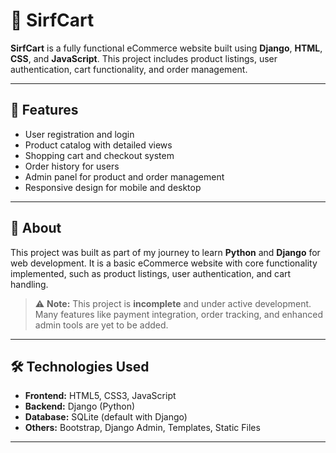 # 🛒 SirfCart

**SirfCart** is a fully functional eCommerce website built using **Django**, **HTML**, **CSS**, and **JavaScript**. This project includes product listings, user authentication, cart functionality, and order management.

---

## 🚀 Features

- User registration and login
- Product catalog with detailed views
- Shopping cart and checkout system
- Order history for users
- Admin panel for product and order management
- Responsive design for mobile and desktop

---

## 📘 About

This project was built as part of my journey to learn **Python** and **Django** for web development. It is a basic eCommerce website with core functionality implemented, such as product listings, user authentication, and cart handling.

> ⚠️ **Note:** This project is **incomplete** and under active development. Many features like payment integration, order tracking, and enhanced admin tools are yet to be added.

---

## 🛠️ Technologies Used

- **Frontend:** HTML5, CSS3, JavaScript
- **Backend:** Django (Python)
- **Database:** SQLite (default with Django)
- **Others:** Bootstrap, Django Admin, Templates, Static Files

---
